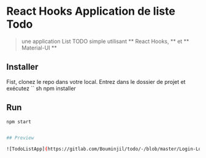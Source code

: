 # React Hooks Application de liste Todo
> une application List TODO simple utilisant ** React Hooks,  ** et ** Material-UI **

## Installer
Fist, clonez le repo   dans votre local. Entrez dans le dossier de  projet et exécutez
`` sh
npm installer

## Run 

```sh
npm start


## Preview

![TodoListApp](https://gitlab.com/Bouminjil/todo/-/blob/master/Login-Logout.gif)

